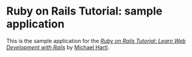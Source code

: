 # Ruby on Rails Tutorial: sample application

This is the sample application for the 
[*Ruby on Rails Tutorial: 
Learn Web Development with Rails*](http://www.railstutorial.org/)
by [Michael Hartl](http://www.michaelhartl.com/). 
